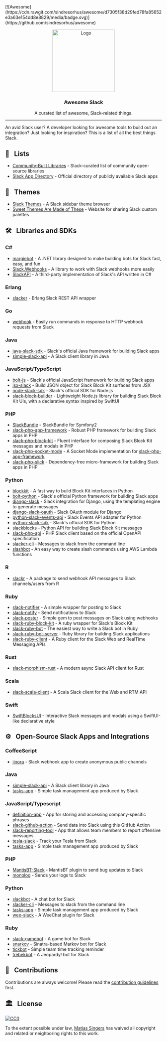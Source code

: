 <div class="github-widget" data-repo="matiassingers/awesome-slack"></div>
<script async src="https://pagead2.googlesyndication.com/pagead/js/adsbygoogle.js"></script><ins class="adsbygoogle" style="display:block" data-ad-client="ca-pub-6890694312814945" data-ad-slot="5473692530" data-ad-format="auto"  data-full-width-responsive="true"></ins><script>(adsbygoogle = window.adsbygoogle || []).push({});</script>
[![Awesome](https://cdn.rawgit.com/sindresorhus/awesome/d7305f38d29fed78fa85652e3a63e154dd8e8829/media/badge.svg)](https://github.com/sindresorhus/awesome)

<p align="center">
    <img src="https://raw.githubusercontent.com/matiassingers/awesome-slack/master/awesome-slack-pink.png" alt="Logo" width="200px">
</p>

<p align="center">
    <h3 align="center">Awesome Slack</h3>
</p>

<p align="center">
    A curated list of awesome, Slack-related things.
</p>

***

An avid Slack user? A developer looking for awesome tools to build out an integration? Just looking for inspiration? This is a list of all the best things Slack. 


## :pencil: &nbsp; Lists
- [Community-Built Libraries](https://api.slack.com/community) - Slack-curated list of community open-source libraries
- [Slack App Directory](https://slack.com/apps) - Official directory of publicly available Slack apps 

## :art: &nbsp; Themes

- [Slack Themes](http://slackthemes.net/) - A Slack sidebar theme browser
- [Sweet Themes Are Made of These](http://sweetthemesaremadeofthe.se/) - Website for sharing Slack custom palettes

## :hammer_and_wrench: &nbsp; Libraries and SDKs

### C&#35;

- [margiebot](https://github.com/jammerware/margiebot) - A .NET library designed to make building bots for Slack fast, easy, and fun
- [Slack.Webhooks](https://github.com/nerdfury/Slack.Webhooks) - A library to work with Slack webhooks more easily
- [SlackAPI](https://github.com/Inumedia/SlackAPI) - A third-party implementation of Slack's API written in C#

### Erlang

- [slacker](https://github.com/julienXX/slacker) - Erlang Slack REST API wrapper

### Go

- [webhook](https://github.com/adnanh/webhook) - Easily run commands in response to HTTP webhook requests from Slack

### Java

- [java-slack-sdk](https://github.com/slackapi/java-slack-sdk) - Slack's official Java framework for building Slack apps
- [simple-slack-api](https://github.com/Ullink/simple-slack-api) - A Slack client library in Java

### JavaScript/TypeScript

- [bolt-js](https://github.com/slackapi/bolt-js) - Slack's official JavaScript framework for building Slack apps
- [jsx-slack](https://github.com/yhatt/jsx-slack) - Build JSON object for Slack Block Kit surfaces from JSX
- [node-slack-sdk](https://github.com/slackapi/node-slack-sdk) - Slack's official SDK for Node.js 
- [slack-block-builder](https://github.com/raycharius/slack-block-builder) - Lightweight Node.js library for building Slack Block Kit UIs, with a declarative syntax inspired by SwiftUI

### PHP

- [SlackBundle](https://github.com/DZunke/SlackBundle) - SlackBundle for Symfony2
- [slack-php-app-framework](https://github.com/slack-php/slack-php-app-framework) - Robust PHP framework for building Slack apps in PHP
- [slack-php-block-kit](https://github.com/jeremeamia/slack-block-kit) - Fluent interface for composing Slack Block Kit messages and modals in PHP 
- [slack-php-socket-mode](https://github.com/slack-php/slack-php-socket-mode) - A Socket Mode implementation for [slack-php-app-framework](https://github.com/slack-php/slack-php-app-framework)
- [slack-php-slick](https://github.com/slack-php/slack-php-slick) - Dependency-free micro-framework for building Slack apps in PHP   

### Python

- [blockkit](https://github.com/imryche/blockkit) - A fast way to build Block Kit interfaces in Python
- [bolt-python](https://github.com/slackapi/bolt-python) - Slack's official Python framework for building Slack apps
- [django-slack](https://github.com/lamby/django-slack) - Slack integration for Django, using the templating engine to generate messages
- [django-slack-oauth](https://github.com/izdi/django-slack-oauth) - Slack OAuth module for Django
- [python-slack-events-api](https://github.com/slackapi/python-slack-events-api) - Slack Events API adapter for Python 
- [python-slack-sdk](https://github.com/slackapi/python-slack-sdk) - Slack's official SDK for Python
- [slackblocks](https://github.com/nicklambourne/slackblocks) - Python API for building Slack Block Kit messages
- [slack-php-api](https://github.com/jolicode/slack-php-api) - PHP Slack client based on the official OpenAPI specification 
- [slacker-cli](https://github.com/juanpabloaj/slacker-cli) - Messages to slack from the command line
- [slashbot](https://github.com/ebrassell/slashbot) - An easy way to create slash commands using AWS Lambda functions

### R

- [slackr](https://github.com/hrbrmstr/slackr) - A package to send webhook API messages to Slack channels/users from R

### Ruby

- [slack-notifier](https://github.com/stevenosloan/slack-notifier) - A simple wrapper for posting to Slack
- [slack-notify](https://github.com/sosedoff/slack-notify) - Send notifications to Slack
- [slack-poster](https://github.com/rikas/slack-poster) - Simple gem to post messages on Slack using webhooks
- [slack-ruby-block-kit](https://github.com/CGA1123/slack-ruby-block-kit) - A ruby wrapper for Slack's Block Kit
- [slack-ruby-bot](https://github.com/dblock/slack-ruby-bot) - The easiest way to write a Slack bot in Ruby
- [slack-ruby-bot-server](https://github.com/slack-ruby/slack-ruby-bot-server) - Ruby library for building Slack applications
- [slack-ruby-client](https://github.com/dblock/slack-ruby-client) - A Ruby client for the Slack Web and RealTime Messaging APIs

### Rust

- [slack-morphism-rust](https://github.com/abdolence/slack-morphism-rust) - A modern async Slack API client for Rust

### Scala

- [slack-scala-client](https://github.com/gilbertw1/slack-scala-client) - A Scala Slack client for the Web and RTM API

### Swift

- [SwiftBlocksUI](https://github.com/SwiftBlocksUI/SwiftBlocksUI/) - Interactive Slack messages and modals using a SwiftUI-like declarative style

## :gear: &nbsp; Open-Source Slack Apps and Integrations

### CoffeeScript

- [jinora](https://github.com/sdslabs/jinora) - Slack webhook app to create anonymous public channels

### Java

- [simple-slack-api](https://github.com/Ullink/simple-slack-api) - A Slack client library in Java
- [tasks-app](https://github.com/slackapi/tasks-app) - Simple task management app produced by Slack

### JavaScript/Typescript

- [definition-app](https://github.com/slackapi/definition-app) - App for storing and accessing company-specific phrases
- [slack-github-action](https://github.com/slackapi/slack-github-action) - Send data into Slack using this GitHub Action
- [slack-reporting-tool](https://github.com/slackapi/slack-reporting-tool) - App that allows team members to report offensive messages
- [tesla-slack](https://github.com/heikkipora/tesla-slack) - Track your Tesla from Slack
- [tasks-app](https://github.com/slackapi/tasks-app) - Simple task management app produced by Slack

### PHP

- [MantisBT-Slack](https://github.com/infojunkie/MantisBT-Slack) - MantisBT plugin to send bug updates to Slack
- [monolog](https://github.com/Seldaek/monolog) - Sends your logs to Slack  

### Python

- [slackbot](https://github.com/lins05/slackbot) - A chat bot for Slack
- [slacker-cli](https://github.com/juanpabloaj/slacker-cli) - Messages to slack from the command line
- [tasks-app](https://github.com/slackapi/tasks-app) - Simple task management app produced by Slack
- [wee-slack](https://github.com/rawdigits/wee-slack) - A WeeChat plugin for Slack

### Ruby

- [slack-gamebot](https://github.com/dblock/slack-gamebot) - A game bot for Slack
- [snarkov](https://github.com/gesteves/snarkov) - Sinatra-based Markov bot for Slack
- [tickbot](https://github.com/barryf/tickbot) - Simple team time tracking reminder
- [trebekbot](https://github.com/gesteves/trebekbot) - A Jeopardy! bot for Slack

## :busts_in_silhouette: &nbsp; Contributions

Contributions are always welcome! Please read the [contribution guidelines](https://github.com/matiassingers/awesome-slack/blob/master/contributing.md) first.

## :classical_building: &nbsp; License

[![CC0](https://licensebuttons.net/p/zero/1.0/88x31.png)](http://creativecommons.org/publicdomain/zero/1.0/)

To the extent possible under law, [Matias Singers](http://mts.io) has waived all copyright and related or neighboring rights to this work.